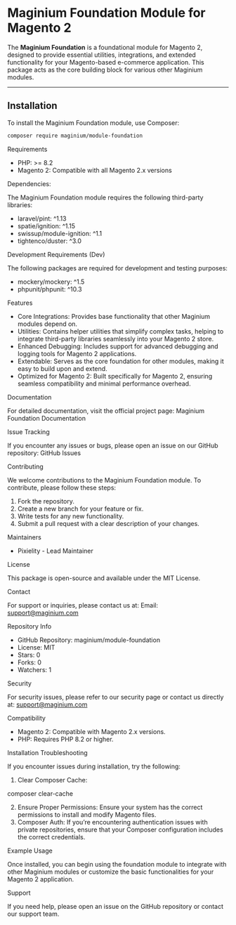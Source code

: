 # Maginium Foundation Module for Magento 2

The **Maginium Foundation** is a foundational module for Magento 2, designed to provide essential utilities, integrations, and extended functionality
for your Magento-based e-commerce application. This package acts as the core building block for various other Maginium modules.

---

## Installation

To install the Maginium Foundation module, use Composer:

```bash
composer require maginium/module-foundation
```

Requirements

- PHP: >= 8.2
- Magento 2: Compatible with all Magento 2.x versions

Dependencies:

The Maginium Foundation module requires the following third-party libraries:

- laravel/pint: ^1.13
- spatie/ignition: ^1.15
- swissup/module-ignition: ^1.1
- tightenco/duster: ^3.0

Development Requirements (Dev)

The following packages are required for development and testing purposes:

- mockery/mockery: ^1.5
- phpunit/phpunit: ^10.3

Features

- Core Integrations: Provides base functionality that other Maginium modules depend on.
- Utilities: Contains helper utilities that simplify complex tasks, helping to integrate third-party libraries seamlessly into your Magento 2 store.
- Enhanced Debugging: Includes support for advanced debugging and logging tools for Magento 2 applications.
- Extendable: Serves as the core foundation for other modules, making it easy to build upon and extend.
- Optimized for Magento 2: Built specifically for Magento 2, ensuring seamless compatibility and minimal performance overhead.

Documentation

For detailed documentation, visit the official project page: Maginium Foundation Documentation

Issue Tracking

If you encounter any issues or bugs, please open an issue on our GitHub repository: GitHub Issues

Contributing

We welcome contributions to the Maginium Foundation module. To contribute, please follow these steps:

1.  Fork the repository.
2.  Create a new branch for your feature or fix.
3.  Write tests for any new functionality.
4.  Submit a pull request with a clear description of your changes.

Maintainers

- Pixielity - Lead Maintainer

License

This package is open-source and available under the MIT License.

Contact

For support or inquiries, please contact us at: Email: <support@maginium.com>

Repository Info

- GitHub Repository: maginium/module-foundation
- License: MIT
- Stars: 0
- Forks: 0
- Watchers: 1

Security

For security issues, please refer to our security page or contact us directly at: <support@maginium.com>

Compatibility

- Magento 2: Compatible with Magento 2.x versions.
- PHP: Requires PHP 8.2 or higher.

Installation Troubleshooting

If you encounter issues during installation, try the following:

1.  Clear Composer Cache:

composer clear-cache

2.  Ensure Proper Permissions: Ensure your system has the correct permissions to install and modify Magento files.
3.  Composer Auth: If you’re encountering authentication issues with private repositories, ensure that your Composer configuration includes the
    correct credentials.

Example Usage

Once installed, you can begin using the foundation module to integrate with other Maginium modules or customize the basic functionalities for your
Magento 2 application.

Support

If you need help, please open an issue on the GitHub repository or contact our support team.
